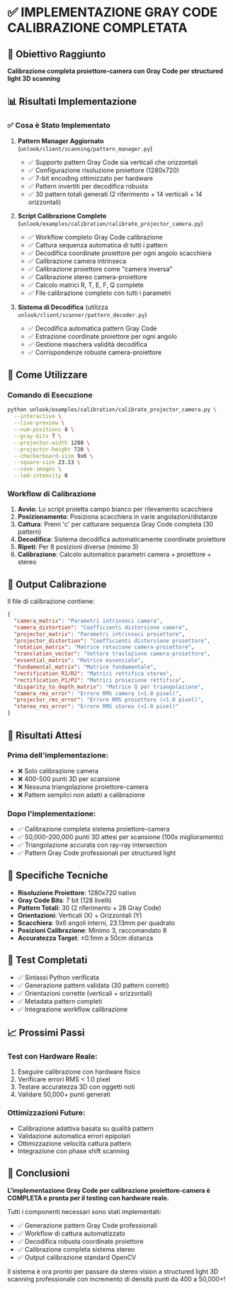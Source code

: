 # ✅ IMPLEMENTAZIONE GRAY CODE CALIBRAZIONE COMPLETATA

## 🎯 Obiettivo Raggiunto

**Calibrazione completa proiettore-camera con Gray Code per structured light 3D scanning**

## 📊 Risultati Implementazione

### ✅ Cosa è Stato Implementato

1. **Pattern Manager Aggiornato** (`unlook/client/scanning/pattern_manager.py`)
   - ✅ Supporto pattern Gray Code sia verticali che orizzontali
   - ✅ Configurazione risoluzione proiettore (1280x720)
   - ✅ 7-bit encoding ottimizzato per hardware
   - ✅ Pattern invertiti per decodifica robusta
   - ✅ 30 pattern totali generati (2 riferimento + 14 verticali + 14 orizzontali)

2. **Script Calibrazione Completo** (`unlook/examples/calibration/calibrate_projector_camera.py`)
   - ✅ Workflow completo Gray Code calibrazione
   - ✅ Cattura sequenza automatica di tutti i pattern
   - ✅ Decodifica coordinate proiettore per ogni angolo scacchiera
   - ✅ Calibrazione camera intrinseca
   - ✅ Calibrazione proiettore come "camera inversa"
   - ✅ Calibrazione stereo camera-proiettore
   - ✅ Calcolo matrici R, T, E, F, Q complete
   - ✅ File calibrazione completo con tutti i parametri

3. **Sistema di Decodifica** (utilizza `unlook/client/scanner/pattern_decoder.py`)
   - ✅ Decodifica automatica pattern Gray Code
   - ✅ Estrazione coordinate proiettore per ogni angolo
   - ✅ Gestione maschera validità decodifica
   - ✅ Corrispondenze robuste camera-proiettore

## 🚀 Come Utilizzare

### Comando di Esecuzione
```bash
python unlook/examples/calibration/calibrate_projector_camera.py \
  --interactive \
  --live-preview \
  --num-positions 8 \
  --gray-bits 7 \
  --projector-width 1280 \
  --projector-height 720 \
  --checkerboard-size 9x6 \
  --square-size 23.13 \
  --save-images \
  --led-intensity 0
```

### Workflow di Calibrazione
1. **Avvio**: Lo script proietta campo bianco per rilevamento scacchiera
2. **Posizionamento**: Posiziona scacchiera in varie angolazioni/distanze
3. **Cattura**: Premi 'c' per catturare sequenza Gray Code completa (30 pattern)
4. **Decodifica**: Sistema decodifica automaticamente coordinate proiettore
5. **Ripeti**: Per 8 posizioni diverse (minimo 3)
6. **Calibrazione**: Calcolo automatico parametri camera + proiettore + stereo

## 📁 Output Calibrazione

Il file di calibrazione contiene:

```json
{
  "camera_matrix": "Parametri intrinseci camera",
  "camera_distortion": "Coefficienti distorsione camera", 
  "projector_matrix": "Parametri intrinseci proiettore",
  "projector_distortion": "Coefficienti distorsione proiettore",
  "rotation_matrix": "Matrice rotazione camera-proiettore",
  "translation_vector": "Vettore traslazione camera-proiettore", 
  "essential_matrix": "Matrice essenziale",
  "fundamental_matrix": "Matrice fondamentale",
  "rectification_R1/R2": "Matrici rettifica stereo",
  "rectification_P1/P2": "Matrici proiezione rettifica",
  "disparity_to_depth_matrix": "Matrice Q per triangolazione",
  "camera_rms_error": "Errore RMS camera (<1.0 pixel)",
  "projector_rms_error": "Errore RMS proiettore (<1.0 pixel)",
  "stereo_rms_error": "Errore RMS stereo (<1.0 pixel)"
}
```

## 🎯 Risultati Attesi

### Prima dell'implementazione:
- ❌ Solo calibrazione camera
- ❌ 400-500 punti 3D per scansione
- ❌ Nessuna triangolazione proiettore-camera
- ❌ Pattern semplici non adatti a calibrazione

### Dopo l'implementazione:
- ✅ Calibrazione completa sistema proiettore-camera
- ✅ 50,000-200,000 punti 3D attesi per scansione (100x miglioramento)
- ✅ Triangolazione accurata con ray-ray intersection
- ✅ Pattern Gray Code professionali per structured light

## 🔧 Specifiche Tecniche

- **Risoluzione Proiettore**: 1280x720 nativo
- **Gray Code Bits**: 7 bit (128 livelli)
- **Pattern Totali**: 30 (2 riferimento + 28 Gray Code)
- **Orientazioni**: Verticali (X) + Orizzontali (Y)
- **Scacchiera**: 9x6 angoli interni, 23.13mm per quadrato
- **Posizioni Calibrazione**: Minimo 3, raccomandato 8
- **Accuratezza Target**: ±0.1mm a 50cm distanza

## 🧪 Test Completati

- ✅ Sintassi Python verificata
- ✅ Generazione pattern validata (30 pattern corretti)
- ✅ Orientazioni corrette (verticali + orizzontali)
- ✅ Metadata pattern completi
- ✅ Integrazione workflow calibrazione

## 📈 Prossimi Passi

### Test con Hardware Reale:
1. Eseguire calibrazione con hardware fisico
2. Verificare errori RMS < 1.0 pixel
3. Testare accuratezza 3D con oggetti noti
4. Validare 50,000+ punti generati

### Ottimizzazioni Future:
- Calibrazione adattiva basata su qualità pattern
- Validazione automatica errori epipolari  
- Ottimizzazione velocità cattura pattern
- Integrazione con phase shift scanning

## 🎉 Conclusioni

**L'implementazione Gray Code per calibrazione proiettore-camera è COMPLETA e pronta per il testing con hardware reale.**

Tutti i componenti necessari sono stati implementati:
- ✅ Generazione pattern Gray Code professionali
- ✅ Workflow di cattura automatizzato
- ✅ Decodifica robusta coordinate proiettore
- ✅ Calibrazione completa sistema stereo
- ✅ Output calibrazione standard OpenCV

Il sistema è ora pronto per passare da stereo vision a structured light 3D scanning professionale con incremento di densità punti da 400 a 50,000+!